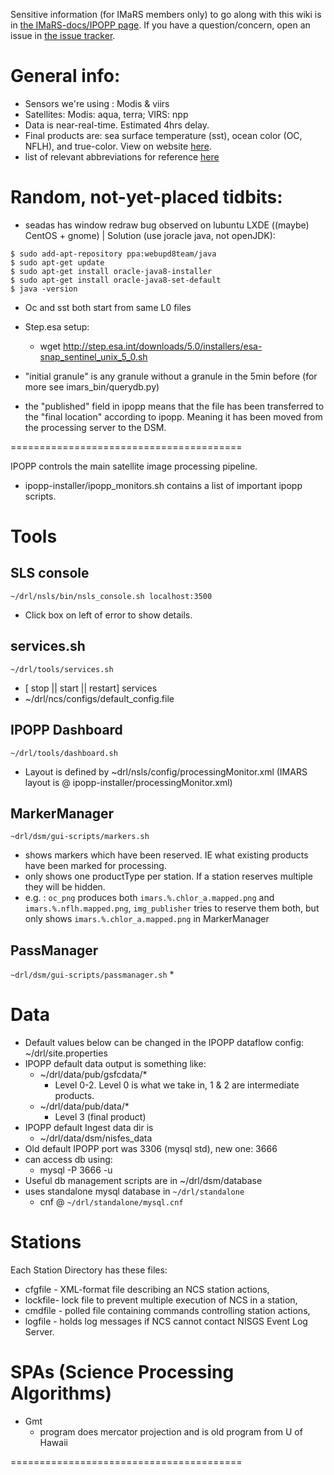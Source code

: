 Sensitive information (for IMaRS members only) to go along with this wiki is in [the IMaRS-docs/IPOPP page](https://github.com/USF-IMARS/IMaRS-docs/blob/master/docs/IPOPP/README.md). If you have a question/concern, open an issue in [the issue tracker](https://github.com/USF-IMARS/IPOPP-docs/issues).


# General info:
* Sensors we're using : Modis & viirs 
* Satellites: Modis: aqua, terra; VIRS: npp
* Data is near-real-time. Estimated 4hrs delay. 
* Final products are: sea surface temperature (sst), ocean color (OC, NFLH), and true-color. View on website [here](http://data.imars.marine.usf.edu/#/modis/pass/1km/sst/gcoos/2017-02-12/2017-02-15).
* list of relevant abbreviations for reference [here](https://docs.google.com/spreadsheets/d/1rcN2Ay7TS0tPVdj14PRU8uwyfHEUCK5YTgbaSe5ScVo/edit?usp=sharing)

# Random, not-yet-placed tidbits:

* seadas has window redraw bug observed on lubuntu LXDE ((maybe) CentOS + gnome) | Solution (use joracle java, not openJDK): 

```
$ sudo add-apt-repository ppa:webupd8team/java
$ sudo apt-get update
$ sudo apt-get install oracle-java8-installer
$ sudo apt-get install oracle-java8-set-default
$ java -version 
```

* Oc and sst both start from same L0 files
* Step.esa setup:
    - wget http://step.esa.int/downloads/5.0/installers/esa-snap_sentinel_unix_5_0.sh

* "initial granule" is any granule without a granule in the 5min before (for more see imars_bin/querydb.py)

* the "published" field in ipopp means that the file has been transferred to the "final location" according to ipopp. Meaning it has been moved from the processing server to the DSM.

========================================

IPOPP controls the main satellite image processing pipeline.

* ipopp-installer/ipopp_monitors.sh contains a list of important ipopp scripts.

# Tools
## SLS console
`~/drl/nsls/bin/nsls_console.sh localhost:3500`
* Click box on left of error to show details.

## services.sh
`~/drl/tools/services.sh`
* [ stop || start || restart] services
* ~/drl/ncs/configs/default_config.file

## IPOPP Dashboard
`~/drl/tools/dashboard.sh`
* Layout is defined by ~drl/nsls/config/processingMonitor.xml (IMARS layout is @ ipopp-installer/processingMonitor.xml)

## MarkerManager 
`~drl/dsm/gui-scripts/markers.sh`
 * shows markers which have been reserved. IE what existing products have been marked for processing.
 * only shows one productType per station. If a station reserves multiple they will be hidden.
 * e.g. : `oc_png` produces both `imars.%.chlor_a.mapped.png` and `imars.%.nflh.mapped.png`, `img_publisher` tries to reserve them both, but only shows `imars.%.chlor_a.mapped.png` in MarkerManager

## PassManager
 `~drl/dsm/gui-scripts/passmanager.sh`
 * 

# Data
* Default values below can be changed in the IPOPP dataflow config: ~/drl/site.properties
* IPOPP default data output is something like:
    - ~/drl/data/pub/gsfcdata/*
        * Level 0-2. Level 0 is what we take in, 1 & 2 are intermediate products.
    - ~/drl/data/pub/data/*
        * Level 3 (final product) 
* IPOPP default Ingest data dir is 
    - ~/drl/data/dsm/nisfes_data
* Old default IPOPP port was 3306 (mysql std), new one: 3666
* can access db using:
    - mysql -P 3666 -u <USERNAME>
* Useful db management scripts are in ~/drl/dsm/database
* uses standalone mysql database in `~/drl/standalone`
    - cnf @ `~/drl/standalone/mysql.cnf`

# Stations
Each Station Directory has these files:
* cfgfile	-	XML-format file describing an NCS station actions,
* lockfile-	lock file to prevent multiple execution of NCS in a station,
* cmdfile	- polled file containing commands controlling station actions,
* logfile - holds log messages if NCS cannot contact NISGS Event Log Server.

# SPAs (Science Processing Algorithms)
* Gmt 
    - program does mercator projection and is old program from U of Hawaii


========================================
